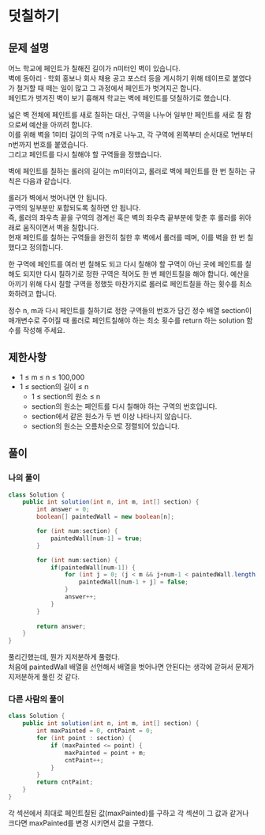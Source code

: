 # 덧칠하기
## 문제 설명
어느 학교에 페인트가 칠해진 길이가 n미터인 벽이 있습니다.  
벽에 동아리 · 학회 홍보나 회사 채용 공고 포스터 등을 게시하기 위해 테이프로 붙였다가 철거할 때 떼는 일이 많고 그 과정에서 페인트가 벗겨지곤 합니다.   
페인트가 벗겨진 벽이 보기 흉해져 학교는 벽에 페인트를 덧칠하기로 했습니다.  

넓은 벽 전체에 페인트를 새로 칠하는 대신, 구역을 나누어 일부만 페인트를 새로 칠 함으로써 예산을 아끼려 합니다.  
이를 위해 벽을 1미터 길이의 구역 n개로 나누고, 각 구역에 왼쪽부터 순서대로 1번부터 n번까지 번호를 붙였습니다.  
그리고 페인트를 다시 칠해야 할 구역들을 정했습니다.

벽에 페인트를 칠하는 롤러의 길이는 m미터이고, 롤러로 벽에 페인트를 한 번 칠하는 규칙은 다음과 같습니다.

롤러가 벽에서 벗어나면 안 됩니다.  
구역의 일부분만 포함되도록 칠하면 안 됩니다.  
즉, 롤러의 좌우측 끝을 구역의 경계선 혹은 벽의 좌우측 끝부분에 맞춘 후 롤러를 위아래로 움직이면서 벽을 칠합니다.  
현재 페인트를 칠하는 구역들을 완전히 칠한 후 벽에서 롤러를 떼며, 이를 벽을 한 번 칠했다고 정의합니다.

한 구역에 페인트를 여러 번 칠해도 되고 다시 칠해야 할 구역이 아닌 곳에 페인트를 칠해도 되지만 다시 칠하기로 정한 구역은 적어도 한 번 페인트칠을 해야 합니다. 예산을 아끼기 위해 다시 칠할 구역을 정했듯 마찬가지로 롤러로 페인트칠을 하는 횟수를 최소화하려고 합니다.  

정수 n, m과 다시 페인트를 칠하기로 정한 구역들의 번호가 담긴 정수 배열 section이 매개변수로 주어질 때 롤러로 페인트칠해야 하는 최소 횟수를 return 하는 solution 함수를 작성해 주세요.   

## 제한사항
* 1 ≤ m ≤ n ≤ 100,000
* 1 ≤ section의 길이 ≤ n
  * 1 ≤ section의 원소 ≤ n
  * section의 원소는 페인트를 다시 칠해야 하는 구역의 번호입니다.
  * section에서 같은 원소가 두 번 이상 나타나지 않습니다.
  * section의 원소는 오름차순으로 정렬되어 있습니다.

## 풀이
### 나의 풀이
```java
class Solution {
    public int solution(int n, int m, int[] section) {
        int answer = 0;
        boolean[] paintedWall = new boolean[n];

        for (int num:section) {
            paintedWall[num-1] = true;
        }

        for (int num:section) {
            if(paintedWall[num-1]) {
                for (int j = 0; (j < m && j+num-1 < paintedWall.length); j++) {
                    paintedWall[num-1 + j] = false;
                }
                answer++;
            }
        }
        
        return answer;
    }
}
```  
풀리긴했는데, 뭔가 지저분하게 풀렸다.  
처음에 paintedWall 배열을 선언해서 배열을 벗어나면 안된다는 생각에 갇혀서 문제가 지저분하게 풀린 것 같다.

### 다른 사람의 풀이
```java
class Solution {
    public int solution(int n, int m, int[] section) {
        int maxPainted = 0, cntPaint = 0;
        for (int point : section) {
            if (maxPainted <= point) {
                maxPainted = point + m;
                cntPaint++;
            }
        }
        return cntPaint;
    }
}
```
각 섹션에서 최대로 페인트칠된 값(maxPainted)를 구하고 각 섹션이 그 값과 같거나 크다면 maxPainted를 변경 시키면서 값을 구했다.

